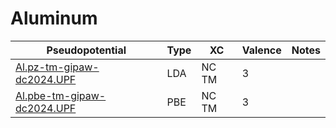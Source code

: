 # Aluminum
| Pseudopotential | Type | XC | Valence | Notes |
|-----------------|------|----|---------|-------|
| [Al.pz-tm-gipaw-dc2024.UPF](./Al.pz-tm-gipaw-dc2024/Al.pz-tm-gipaw-dc2024.UPF) | LDA | NC TM | 3 | |
| [Al.pbe-tm-gipaw-dc2024.UPF](./Al.pbe-tm-gipaw-dc2024/Al.pbe-tm-gipaw-dc2024.UPF) | PBE | NC TM | 3 | |
